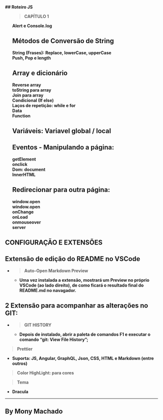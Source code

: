 <b> ## Roteiro JS
<ul> 

> CAPÍTULO 1 

Alert e Console.log  </br>
## Métodos de Conversão de String </br>
 String (Frases): Replace, lowerCase, upperCase </br>
Push, Pop e length </br>
## Array e dicionário </br>
Reverse array </br>
toString para array </br>
Join para array </br>
Condicional (If else) </br>
Laços de repetição: while e for </br>
Data </br>
Function </br>
## Variáveis: Variavel global / local </br>
## Eventos - Manipulando a página: </br>
getElement</br>
onclick</br>
Dom: document </br>
InnerHTML</br>

## Redirecionar para outra página:</br>
window.open</br> 
window.open</br>
onChange</br>
onLoad</br>
onmouseover</br>
server</br>
</ul>

## CONFIGURAÇÃO E EXTENSÕES </br>

## Extensão de edição do README no VSCode
 <ul> <li> <b>

 > Auto-Open Markdown Preview</b> </li> 
 - Uma vez instalada a extensão, mostrará um Preview no próprio VSCode (ao lado direito), de como ficará o resultado final do README.md no navagador.
</ul>

## 2 Extensão para acompanhar as alterações no GIT:
 <ul> <li> <b>
 
  >  GIT HISTORY  </b> </li>
- Depois de instalado, abrir a paleta de comandos F1 e executar o comando “git: View File History”; </ul> 

> Prettier
- Suporta: JS, Angular, GraphQL, Json, CSS, HTML e Markdown (entre outros)

> Color HighLight: para cores

> Tema
- Dracula

------- 
By Mony Machado 
-------